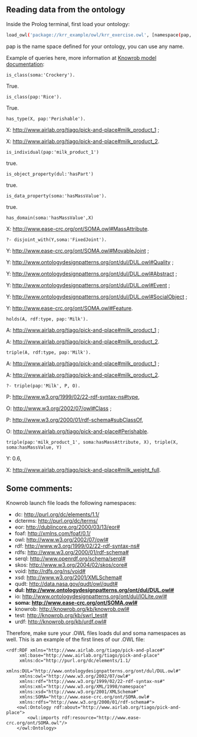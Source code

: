 ## Reading data from the ontology

Inside the Prolog terminal, first load your ontology:

```Bash
load_owl('package://krr_example/owl/krr_exercise.owl', [namespace(pap, 'http://www.airlab.org/tiago/pick-and-place#')])
```
pap is the name space defined for your ontology, you can use any name.

Example of queries here, more information at [Knowrob model documentation](https://knowrob.github.io/knowrob/master/model/):
```
is_class(soma:'Crockery').
```
True.
```
is_class(pap:'Rice').
```
True.
```
has_type(X, pap:'Perishable').
```
X: http://www.airlab.org/tiago/pick-and-place#milk_product_1 ;

X: http://www.airlab.org/tiago/pick-and-place#milk_product_2.
```
is_individual(pap:'milk_product_1')
```
true.
```
is_object_property(dul:'hasPart')
```
true.
```
is_data_property(soma:'hasMassValue').
```
true.
```
has_domain(soma:'hasMassValue',X)
```
X: http://www.ease-crc.org/ont/SOMA.owl#MassAttribute.
```
?- disjoint_with(Y,soma:'FixedJoint').
```
Y: http://www.ease-crc.org/ont/SOMA.owl#MovableJoint ;

Y: http://www.ontologydesignpatterns.org/ont/dul/DUL.owl#Quality ;

Y: http://www.ontologydesignpatterns.org/ont/dul/DUL.owl#Abstract ;

Y: http://www.ontologydesignpatterns.org/ont/dul/DUL.owl#Event ;

Y: http://www.ontologydesignpatterns.org/ont/dul/DUL.owl#SocialObject ;

Y: http://www.ease-crc.org/ont/SOMA.owl#Feature.
```
holds(A, rdf:type, pap:'Milk').
```
A: http://www.airlab.org/tiago/pick-and-place#milk_product_1 ;

A: http://www.airlab.org/tiago/pick-and-place#milk_product_2.

```
triple(A, rdf:type, pap:'Milk').
```
A: http://www.airlab.org/tiago/pick-and-place#milk_product_1 ;

A: http://www.airlab.org/tiago/pick-and-place#milk_product_2.
```
?- triple(pap:'Milk', P, O).
```
P: http://www.w3.org/1999/02/22-rdf-syntax-ns#type,

O: http://www.w3.org/2002/07/owl#Class ;


P: http://www.w3.org/2000/01/rdf-schema#subClassOf,

O: http://www.airlab.org/tiago/pick-and-place#Perishable.
```
triple(pap:'milk_product_1', soma:hasMassAttribute, X), triple(X, soma:hasMassValue, Y)
```
Y: 0.6,

X: http://www.airlab.org/tiago/pick-and-place#milk_weight_full.

## Some comments:

Knowrob launch file loads the following namespaces:
- dc: http://purl.org/dc/elements/1.1/
- dcterms: http://purl.org/dc/terms/
- eor: http://dublincore.org/2000/03/13/eor#
- foaf: http://xmlns.com/foaf/0.1/
- owl: http://www.w3.org/2002/07/owl#
- rdf: http://www.w3.org/1999/02/22-rdf-syntax-ns#
- rdfs: http://www.w3.org/2000/01/rdf-schema#
- serql: http://www.openrdf.org/schema/serql#
- skos: http://www.w3.org/2004/02/skos/core#
- void: http://rdfs.org/ns/void#
- xsd: http://www.w3.org/2001/XMLSchema#
- qudt: http://data.nasa.gov/qudt/owl/qudt#
- **dul: http://www.ontologydesignpatterns.org/ont/dul/DUL.owl#**
- io: http://www.ontologydesignpatterns.org/ont/dul/IOLite.owl#
- **soma: http://www.ease-crc.org/ont/SOMA.owl#**
- knowrob: http://knowrob.org/kb/knowrob.owl#
- test: http://knowrob.org/kb/swrl_test#
- urdf: http://knowrob.org/kb/urdf.owl#

Therefore, make sure your .OWL files loads dul and soma namespaces as well. This is an example of the first lines of our .OWL file:
```
<rdf:RDF xmlns="http://www.airlab.org/tiago/pick-and-place#"
     xml:base="http://www.airlab.org/tiago/pick-and-place"
     xmlns:dc="http://purl.org/dc/elements/1.1/
     xmlns:DUL="http://www.ontologydesignpatterns.org/ont/dul/DUL.owl#"
     xmlns:owl="http://www.w3.org/2002/07/owl#"
     xmlns:rdf="http://www.w3.org/1999/02/22-rdf-syntax-ns#"
     xmlns:xml="http://www.w3.org/XML/1998/namespace"
     xmlns:xsd="http://www.w3.org/2001/XMLSchema#"
     xmlns:SOMA="http://www.ease-crc.org/ont/SOMA.owl#
     xmlns:rdfs="http://www.w3.org/2000/01/rdf-schema#">
    <owl:Ontology rdf:about="http://www.airlab.org/tiago/pick-and-place">
        <owl:imports rdf:resource="http://www.ease-crc.org/ont/SOMA.owl"/>
    </owl:Ontology>
 ```
